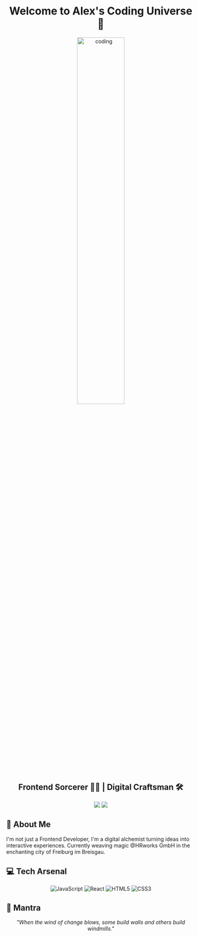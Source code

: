 <h1 align="center">
  Welcome to Alex's Coding Universe 🚀
</h1>

<p align="center">
  <img src="https://media.giphy.com/media/13HgwGsXF0aiGY/giphy.gif" alt="coding" width="50%"/>
</p>

<h2 align="center">
  Frontend Sorcerer 🧙‍♂️ | Digital Craftsman 🛠️
</h2>

<p align="center">
  <a href="https://www.linkedin.com/in/alexander-kolotow-17b7a5193/"><img src="https://img.shields.io/badge/-LinkedIn-0077B5?style=for-the-badge&logo=Linkedin&logoColor=white"/></a>
  <a href="https://github.com/Alexander-Iantbelidze"><img src="https://img.shields.io/badge/-GitHub-181717?style=for-the-badge&logo=GitHub&logoColor=white"/></a>
</p>

## 🌟 About Me

I'm not just a Frontend Developer, I'm a digital alchemist turning ideas into interactive experiences. Currently weaving magic @HRworks GmbH in the enchanting city of Freiburg im Breisgau.

## 💻 Tech Arsenal

<p align="center">
  <img src="https://img.shields.io/badge/-JavaScript-F7DF1E?style=for-the-badge&logo=javascript&logoColor=black" alt="JavaScript"/>
  <img src="https://img.shields.io/badge/-React-61DAFB?style=for-the-badge&logo=react&logoColor=black" alt="React"/>
  <img src="https://img.shields.io/badge/-HTML5-E34F26?style=for-the-badge&logo=html5&logoColor=white" alt="HTML5"/>
  <img src="https://img.shields.io/badge/-CSS3-1572B6?style=for-the-badge&logo=css3&logoColor=white" alt="CSS3"/>
</p>

## 📜 Mantra

<p align="center">
  <i>"When the wind of change blows, some build walls and others build windmills."</i>
</p>
